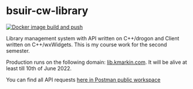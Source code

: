 # bsuir-cw-library
[![Docker image build and push](https://github.com/kmarkindev/bsuir-cw-library/actions/workflows/build-and-push-docker-image.yml/badge.svg?branch=prod&event=push)](https://github.com/kmarkindev/bsuir-cw-library/actions/workflows/build-and-push-docker-image.yml)

Library management system with API written on C++/drogon and Client written on C++/wxWidgets. 
This is my course work for the second semester.

Production runs on the following domain: [lib.kmarkin.com](http://lib.kmarkin.com/).
It will be alive at least till 10th of June 2022.

You can find all API requests 
[here in Postman public workspace](https://www.postman.com/kmarkindev/workspace/bsuir-cw-library)
